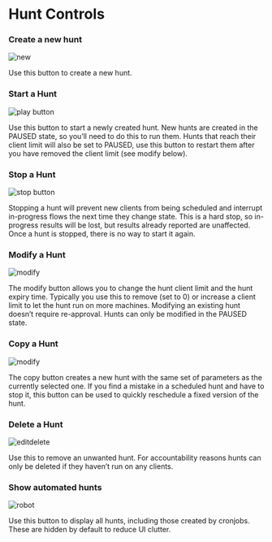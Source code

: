 # Hunt Controls

### Create a new hunt

![new](../../images/icons/new.png)

Use this button to create a new hunt.

### Start a Hunt

![play button](../../images/icons/play_button.png)

Use this button to start a newly created hunt. New hunts are created in
the PAUSED state, so you’ll need to do this to run them. Hunts that
reach their client limit will also be set to PAUSED, use this button to
restart them after you have removed the client limit (see modify below).

### Stop a Hunt

![stop button](../../images/icons/stop.png)

Stopping a hunt will prevent new clients from being scheduled and
interrupt in-progress flows the next time they change state. This is a
hard stop, so in-progress results will be lost, but results already
reported are unaffected. Once a hunt is stopped, there is no way to start it again.


### Modify a Hunt

![modify](../../images/icons/modify.png)

The modify button allows you to change the hunt client limit and the
hunt expiry time. Typically you use this to remove (set to 0) or increase a client limit to let the hunt run on more machines. Modifying an existing hunt doesn’t require re-approval. Hunts can only be modified in the PAUSED state.

### Copy a Hunt

![modify](../../images/icons/copy.png)

The copy button creates a new hunt with the same set of parameters as the currently selected one. If you find a mistake in a scheduled hunt and have to stop it, this button can be used to quickly reschedule a fixed version of the hunt.

### Delete a Hunt

![editdelete](../../images/icons/editdelete.png)

Use this to remove an unwanted hunt. For accountability reasons hunts
can only be deleted if they haven’t run on any clients.

### Show automated hunts

![robot](../../images/icons/robot.png)

Use this button to display all hunts, including those created by
cronjobs. These are hidden by default to reduce UI clutter.
